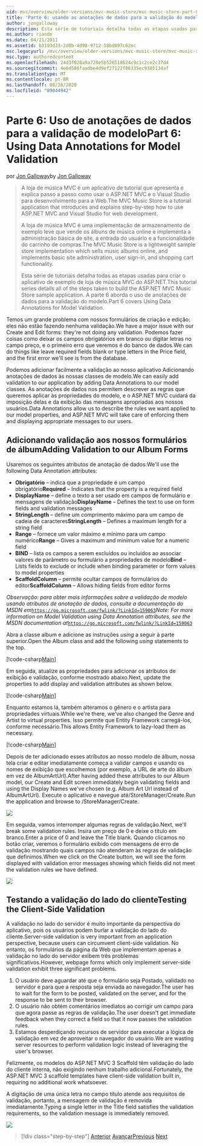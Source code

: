```yaml
---
uid: mvc/overview/older-versions/mvc-music-store/mvc-music-store-part-6
title: 'Parte 6: usando as anotações de dados para a validação do modelo | Microsoft Docs'
author: jongalloway
description: Esta série de tutoriais detalha todas as etapas usadas para criar o aplicativo de exemplo de loja de música MVC do ASP.NET. A parte 6 aborda o uso de anotações de dados para o modelo V...
ms.author: riande
ms.date: 04/21/2011
ms.assetid: b3193d33-2d0b-4d98-9712-58bd897c62ec
msc.legacyurl: /mvc/overview/older-versions/mvc-music-store/mvc-music-store-part-6
msc.type: authoredcontent
ms.openlocfilehash: 24d3f028a9a720e5b526518624c9c1c2ce2c37d4
ms.sourcegitcommit: 4e6d586faadbe4d9ef27122f86335ec9385134af
ms.translationtype: MT
ms.contentlocale: pt-BR
ms.lasthandoff: 08/28/2020
ms.locfileid: "89044942"
---
```

# <a name="part-6-using-data-annotations-for-model-validation"></a><span data-ttu-id="6299f-104">Parte 6: Uso de anotações de dados para a validação de modelo</span><span class="sxs-lookup"><span data-stu-id="6299f-104">Part 6: Using Data Annotations for Model Validation</span></span>

<span data-ttu-id="6299f-105">por [Jon Galloway](https://github.com/jongalloway)</span><span class="sxs-lookup"><span data-stu-id="6299f-105">by [Jon Galloway](https://github.com/jongalloway)</span></span>

> <span data-ttu-id="6299f-106">A loja de música MVC é um aplicativo de tutorial que apresenta e explica passo a passo como usar o ASP.NET MVC e o Visual Studio para desenvolvimento para a Web.</span><span class="sxs-lookup"><span data-stu-id="6299f-106">The MVC Music Store is a tutorial application that introduces and explains step-by-step how to use ASP.NET MVC and Visual Studio for web development.</span></span>  
>   
> <span data-ttu-id="6299f-107">A loja de música MVC é uma implementação de armazenamento de exemplo leve que vende os álbuns de música online e implementa a administração básica de site, a entrada do usuário e a funcionalidade do carrinho de compras.</span><span class="sxs-lookup"><span data-stu-id="6299f-107">The MVC Music Store is a lightweight sample store implementation which sells music albums online, and implements basic site administration, user sign-in, and shopping cart functionality.</span></span>  
>   
> <span data-ttu-id="6299f-108">Esta série de tutoriais detalha todas as etapas usadas para criar o aplicativo de exemplo de loja de música MVC do ASP.NET.</span><span class="sxs-lookup"><span data-stu-id="6299f-108">This tutorial series details all of the steps taken to build the ASP.NET MVC Music Store sample application.</span></span> <span data-ttu-id="6299f-109">A parte 6 aborda o uso de anotações de dados para a validação do modelo.</span><span class="sxs-lookup"><span data-stu-id="6299f-109">Part 6 covers Using Data Annotations for Model Validation.</span></span>

<span data-ttu-id="6299f-110">Temos um grande problema com nossos formulários de criação e edição: eles não estão fazendo nenhuma validação.</span><span class="sxs-lookup"><span data-stu-id="6299f-110">We have a major issue with our Create and Edit forms: they're not doing any validation.</span></span> <span data-ttu-id="6299f-111">Podemos fazer coisas como deixar os campos obrigatórios em branco ou digitar letras no campo preço, e o primeiro erro que veremos é do banco de dados.</span><span class="sxs-lookup"><span data-stu-id="6299f-111">We can do things like leave required fields blank or type letters in the Price field, and the first error we'll see is from the database.</span></span>

<span data-ttu-id="6299f-112">Podemos adicionar facilmente a validação ao nosso aplicativo Adicionando anotações de dados às nossas classes de modelo.</span><span class="sxs-lookup"><span data-stu-id="6299f-112">We can easily add validation to our application by adding Data Annotations to our model classes.</span></span> <span data-ttu-id="6299f-113">As anotações de dados nos permitem descrever as regras que queremos aplicar às propriedades do modelo, e o ASP.NET MVC cuidará da imposição delas e da exibição das mensagens apropriadas aos nossos usuários.</span><span class="sxs-lookup"><span data-stu-id="6299f-113">Data Annotations allow us to describe the rules we want applied to our model properties, and ASP.NET MVC will take care of enforcing them and displaying appropriate messages to our users.</span></span>

## <a name="adding-validation-to-our-album-forms"></a><span data-ttu-id="6299f-114">Adicionando validação aos nossos formulários de álbum</span><span class="sxs-lookup"><span data-stu-id="6299f-114">Adding Validation to our Album Forms</span></span>

<span data-ttu-id="6299f-115">Usaremos os seguintes atributos de anotação de dados:</span><span class="sxs-lookup"><span data-stu-id="6299f-115">We'll use the following Data Annotation attributes:</span></span>

- <span data-ttu-id="6299f-116">**Obrigatório** – indica que a propriedade é um campo obrigatório</span><span class="sxs-lookup"><span data-stu-id="6299f-116">**Required** – Indicates that the property is a required field</span></span>
- <span data-ttu-id="6299f-117">**DisplayName** – define o texto a ser usado em campos de formulário e mensagens de validação</span><span class="sxs-lookup"><span data-stu-id="6299f-117">**DisplayName** – Defines the text to use on form fields and validation messages</span></span>
- <span data-ttu-id="6299f-118">**StringLength** – define um comprimento máximo para um campo de cadeia de caracteres</span><span class="sxs-lookup"><span data-stu-id="6299f-118">**StringLength** – Defines a maximum length for a string field</span></span>
- <span data-ttu-id="6299f-119">**Range** – fornece um valor máximo e mínimo para um campo numérico</span><span class="sxs-lookup"><span data-stu-id="6299f-119">**Range** – Gives a maximum and minimum value for a numeric field</span></span>
- <span data-ttu-id="6299f-120">**BIND** – lista os campos a serem excluídos ou incluídos ao associar valores de parâmetro ou formulário a propriedades de modelo</span><span class="sxs-lookup"><span data-stu-id="6299f-120">**Bind** – Lists fields to exclude or include when binding parameter or form values to model properties</span></span>
- <span data-ttu-id="6299f-121">**ScaffoldColumn** – permite ocultar campos de formulários do editor</span><span class="sxs-lookup"><span data-stu-id="6299f-121">**ScaffoldColumn** – Allows hiding fields from editor forms</span></span>

<span data-ttu-id="6299f-122">*Observação: para obter mais informações sobre a validação de modelo usando atributos de anotação de dados, consulte a documentação do MSDN em*[`https://go.microsoft.com/fwlink/?LinkId=159063`](https://go.microsoft.com/fwlink/?LinkId=159063)</span><span class="sxs-lookup"><span data-stu-id="6299f-122">*Note: For more information on Model Validation using Data Annotation attributes, see the MSDN documentation at*[`https://go.microsoft.com/fwlink/?LinkId=159063`](https://go.microsoft.com/fwlink/?LinkId=159063)</span></span>

<span data-ttu-id="6299f-123">Abra a classe album e adicione as instruções *using* a seguir à parte superior.</span><span class="sxs-lookup"><span data-stu-id="6299f-123">Open the Album class and add the following *using* statements to the top.</span></span>

[!code-csharp[Main](mvc-music-store-part-6/samples/sample1.cs)]

<span data-ttu-id="6299f-124">Em seguida, atualize as propriedades para adicionar os atributos de exibição e validação, conforme mostrado abaixo.</span><span class="sxs-lookup"><span data-stu-id="6299f-124">Next, update the properties to add display and validation attributes as shown below.</span></span>

[!code-csharp[Main](mvc-music-store-part-6/samples/sample2.cs)]

<span data-ttu-id="6299f-125">Enquanto estamos lá, também alteramos o gênero e o artista para propriedades virtuais.</span><span class="sxs-lookup"><span data-stu-id="6299f-125">While we're there, we've also changed the Genre and Artist to virtual properties.</span></span> <span data-ttu-id="6299f-126">Isso permite que Entity Framework carregá-los, conforme necessário.</span><span class="sxs-lookup"><span data-stu-id="6299f-126">This allows Entity Framework to lazy-load them as necessary.</span></span>

[!code-csharp[Main](mvc-music-store-part-6/samples/sample3.cs)]

<span data-ttu-id="6299f-127">Depois de ter adicionado esses atributos ao nosso modelo de álbum, nossa tela criar e editar imediatamente começa a validar campos e usando os nomes de exibição que escolhemos (por exemplo, a URL de arte do álbum em vez de AlbumArtUrl).</span><span class="sxs-lookup"><span data-stu-id="6299f-127">After having added these attributes to our Album model, our Create and Edit screen immediately begin validating fields and using the Display Names we've chosen (e.g. Album Art Url instead of AlbumArtUrl).</span></span> <span data-ttu-id="6299f-128">Execute o aplicativo e navegue até/StoreManager/Create.</span><span class="sxs-lookup"><span data-stu-id="6299f-128">Run the application and browse to /StoreManager/Create.</span></span>

![](mvc-music-store-part-6/_static/image1.png)

<span data-ttu-id="6299f-129">Em seguida, vamos interromper algumas regras de validação.</span><span class="sxs-lookup"><span data-stu-id="6299f-129">Next, we'll break some validation rules.</span></span> <span data-ttu-id="6299f-130">Insira um preço de 0 e deixe o título em branco.</span><span class="sxs-lookup"><span data-stu-id="6299f-130">Enter a price of 0 and leave the Title blank.</span></span> <span data-ttu-id="6299f-131">Quando clicamos no botão criar, veremos o formulário exibido com mensagens de erro de validação mostrando quais campos não atenderam às regras de validação que definimos.</span><span class="sxs-lookup"><span data-stu-id="6299f-131">When we click on the Create button, we will see the form displayed with validation error messages showing which fields did not meet the validation rules we have defined.</span></span>

![](mvc-music-store-part-6/_static/image2.png)

## <a name="testing-the-client-side-validation"></a><span data-ttu-id="6299f-132">Testando a validação do lado do cliente</span><span class="sxs-lookup"><span data-stu-id="6299f-132">Testing the Client-Side Validation</span></span>

<span data-ttu-id="6299f-133">A validação no lado do servidor é muito importante da perspectiva do aplicativo, pois os usuários podem burlar a validação do lado do cliente.</span><span class="sxs-lookup"><span data-stu-id="6299f-133">Server-side validation is very important from an application perspective, because users can circumvent client-side validation.</span></span> <span data-ttu-id="6299f-134">No entanto, os formulários da página da Web que implementam apenas a validação no lado do servidor exibem três problemas significativos.</span><span class="sxs-lookup"><span data-stu-id="6299f-134">However, webpage forms which only implement server-side validation exhibit three significant problems.</span></span>

1. <span data-ttu-id="6299f-135">O usuário deve aguardar até que o formulário seja Postado, validado no servidor e para que a resposta seja enviada ao navegador.</span><span class="sxs-lookup"><span data-stu-id="6299f-135">The user has to wait for the form to be posted, validated on the server, and for the response to be sent to their browser.</span></span>
2. <span data-ttu-id="6299f-136">O usuário não obtém comentários imediatos ao corrigir um campo para que agora passe as regras de validação.</span><span class="sxs-lookup"><span data-stu-id="6299f-136">The user doesn't get immediate feedback when they correct a field so that it now passes the validation rules.</span></span>
3. <span data-ttu-id="6299f-137">Estamos desperdiçando recursos de servidor para executar a lógica de validação em vez de aproveitar o navegador do usuário.</span><span class="sxs-lookup"><span data-stu-id="6299f-137">We are wasting server resources to perform validation logic instead of leveraging the user's browser.</span></span>

<span data-ttu-id="6299f-138">Felizmente, os modelos do ASP.NET MVC 3 Scaffold têm validação do lado do cliente interna, não exigindo nenhum trabalho adicional.</span><span class="sxs-lookup"><span data-stu-id="6299f-138">Fortunately, the ASP.NET MVC 3 scaffold templates have client-side validation built in, requiring no additional work whatsoever.</span></span>

<span data-ttu-id="6299f-139">A digitação de uma única letra no campo título atende aos requisitos de validação, portanto, a mensagem de validação é removida imediatamente.</span><span class="sxs-lookup"><span data-stu-id="6299f-139">Typing a single letter in the Title field satisfies the validation requirements, so the validation message is immediately removed.</span></span>

![](mvc-music-store-part-6/_static/image3.png)

> [!div class="step-by-step"]
> <span data-ttu-id="6299f-140">[Anterior](mvc-music-store-part-5.md) 
>  [Avançar](mvc-music-store-part-7.md)</span><span class="sxs-lookup"><span data-stu-id="6299f-140">[Previous](mvc-music-store-part-5.md)
[Next](mvc-music-store-part-7.md)</span></span>
